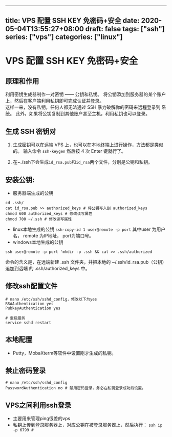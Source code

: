 
---
title: VPS 配置 SSH KEY 免密码+安全
date: 2020-05-04T13:55:27+08:00
draft: false
tags: ["ssh"]
series: ["vps"]
categories: ["linux"]
---

# VPS 配置 SSH KEY 免密码+安全
<!--more-->

## 原理和作用
利用密钥生成器制作一对密钥 —— 公钥和私钥。 
将公钥添加到服务器的某个账户上，然后在客户端利用私钥即可完成认证并登录。  
这样一来，没有私钥，任何人都无法通过 SSH 暴力破解你的密码来远程登录到
系统。
此外，如果将公钥复制到其他账户甚至主机，利用私钥也可以登录。  

## 生成 SSH 密钥对

1. 生成密钥可以在远端 VPS 上，也可以在本地终端上进行操作，方法都是类似的。
输入命令 `ssh-keygen` 然后按 4 次 Enter 键就行了。

2. 在~./ssh下会生成`id_rsa.pub`和`id_rsa`两个文件，分别是公钥和私钥。

##  安装公钥:
- 服务器端生成的公钥
```
cd .ssh/
cat id_rsa.pub >> authorized_keys # 将公钥写入到 authorized_keys
chmod 600 authorized_keys # 修改读写属性
chmod 700 ~/.ssh # 修改读写属性
```
- linux本地生成的公钥
`ssh-copy-id 1 user@remote -p port`
其中user 为用户名， remote 为IP地址， port为端口号。
- windows本地生成的公钥
```
ssh user@remote -p port 'mkdir -p .ssh && cat >> .ssh/authorized
```
命令的含义是，在远端新建 .ssh 文件夹，并把本地的 ~/.ssh/id_rsa.pub（公钥）追加到远端
的 .ssh/authorized_keys 中。

## 修改ssh配置文件

```
# nano /etc/ssh/sshd_config，修改以下为yes
RSAAuthentication yes
PubkeyAuthentication yes

# 重启服务
service sshd restart
```

## 本地配置
- Putty，MobaXterm等软件中设置刚才生成的私钥。

## 禁止密码登录
```
# nano /etc/ssh/sshd_config
PasswordAuthentication no # 禁用密码登录，务必在私钥登录成功后设置。
```

## VPS之间利用ssh登录
- 主要用来管理ping很差的vps
- 私钥上传到登录服务器上，对应公钥在被登录服务器上，然后执行：
```ssh ip -p 6799 #``` 
